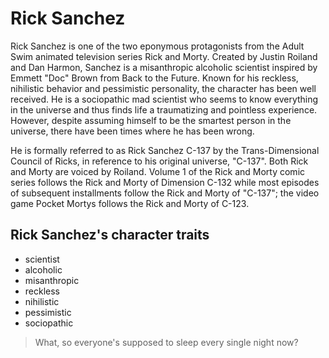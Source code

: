 # Rick Sanchez

Rick Sanchez is one of the two eponymous protagonists from the Adult Swim animated television series Rick and Morty. Created by Justin Roiland and Dan Harmon, Sanchez is a misanthropic alcoholic scientist inspired by Emmett "Doc" Brown from Back to the Future. Known for his reckless, nihilistic behavior and pessimistic personality, the character has been well received. He is a sociopathic mad scientist who seems to know everything in the universe and thus finds life a traumatizing and pointless experience. However, despite assuming himself to be the smartest person in the universe, there have been times where he has been wrong. 

He is formally referred to as Rick Sanchez C-137 by the Trans-Dimensional Council of Ricks, in reference to his original universe, "C-137". Both Rick and Morty are voiced by Roiland. Volume 1 of the Rick and Morty comic series follows the Rick and Morty of Dimension C-132 while most episodes of subsequent installments follow the Rick and Morty of "C-137"; the video game Pocket Mortys follows the Rick and Morty of C-123.

## Rick Sanchez's character traits

* scientist
* alcoholic
* misanthropic
* reckless
* nihilistic
* pessimistic
* sociopathic

> What, so everyone's supposed to sleep every single night now?


